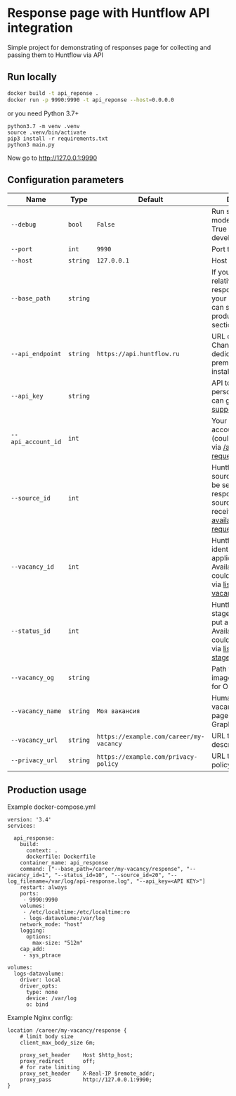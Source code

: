 # Response page with Huntflow API integration 

Simple project for demonstrating of responses page for collecting and passing them to Huntflow via API

## Run locally

```bash
docker build -t api_reponse .
docker run -p 9990:9990 -t api_reponse --host=0.0.0.0
```

or you need Python 3.7+

```
python3.7 -m venv .venv
source .venv/bin/activate
pip3 install -r requirements.txt
python3 main.py
```

Now go to http://127.0.0.1:9990


## Configuration parameters

Name | Type  | Default | Description
---- | ----- | ------- | -----------
`--debug` | `bool` | `False` | Run service in debug mode (should be True for development) 
`--port` | `int` | `9990` | Port to run on
`--host` | `string` | `127.0.0.1` | Host to run on
`--base_path` | `string` |  | If you need to have relative path for response page on your career site you can set it here. See production usage section.
`--api_endpoint` | `string` | `https://api.huntflow.ru` | URL of API endpoint. Change it if you have dedicated or on-premise Huntflow installation 
`--api_key` | `string` |  | API token (aka personal token). You can gain it at support@huntflow.ru 
`--api_account_id` | `int` |  | Your Huntflow account identifier (could be received via [/accounts API request](https://github.com/huntflow/api/blob/master/en/user.md#getting-information-about-available-organizations))  
`--source_id` | `int` |  | Huntflow applicant source identifier to be set to the response. Available sources could be received via [list of available sources request](https://github.com/huntflow/api/blob/master/en/dicts.md#applicant_sources)
`--vacancy_id` | `int` |  | Huntflow vacancy identifier to add applicants to. Available vacancies could be received via [list of available vacancies request](https://github.com/huntflow/api/blob/master/en/vacancies.md#vacancies)
`--status_id` | `int` |  | Huntflow vacancy stage identifier to put applicant on. Available stages could be received via [list of available stages request](https://github.com/huntflow/api/blob/master/en/dicts.md#stages-of-headhunting)
`--vacancy_og` | `string` |  | Path to the vacancy image in `og` directory for Open Graph
`--vacancy_name` | `string` | `Моя вакансия` | Human readable vacancy name for page and Open Graph 
`--vacancy_url` | `string` | `https://example.com/career/my-vacancy` | URL to vacancy description page 
`--privacy_url` | `string` | `https://example.com/privacy-policy` | URL to privacy policy page 


## Production usage

Example docker-compose.yml

```
version: '3.4'
services:

  api_response:
    build:
      context: .
      dockerfile: Dockerfile
    container_name: api_response
    command: ["--base_path=/career/my-vacancy/response", "--vacancy_id=1", "--status_id=10", "--source_id=20", "--log_filename=/var/log/api-response.log", "--api_key=<API KEY>"]
    restart: always
    ports:
     - 9990:9990
    volumes:
     - /etc/localtime:/etc/localtime:ro
     - logs-datavolume:/var/log
    network_mode: "host"
    logging:
      options:
        max-size: "512m"
    cap_add:
     - sys_ptrace

volumes:
  logs-datavolume:
    driver: local
    driver_opts:
      type: none
      device: /var/log
      o: bind
```

Example Nginx config:

```
location /career/my-vacancy/response {
    # limit body size
    client_max_body_size 6m;

    proxy_set_header    Host $http_host;
    proxy_redirect      off;
    # for rate limiting
    proxy_set_header    X-Real-IP $remote_addr;
    proxy_pass          http://127.0.0.1:9990;
}
```
